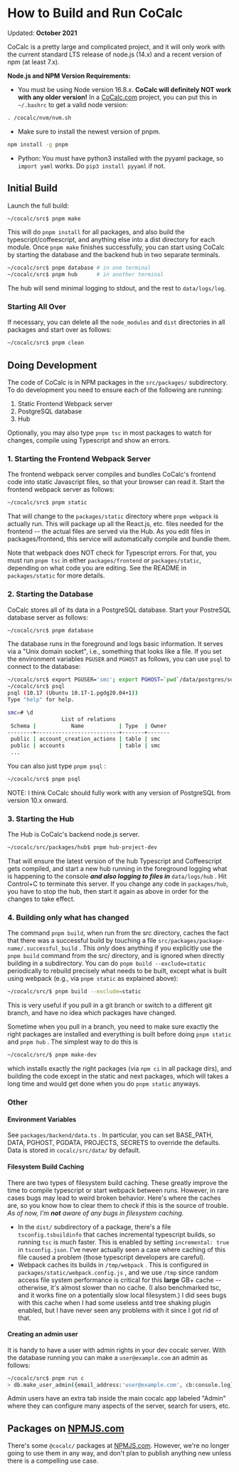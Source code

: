 # How to Build and Run CoCalc

Updated: **October 2021**

CoCalc is a pretty large and complicated project, and it will only work with the current standard LTS release of node.js (14.x) and a recent version of npm (at least 7.x).

**Node.js and NPM Version Requirements:**

- You must be using Node version 16.8.x. **CoCalc will definitely NOT work with any older version!** In a [CoCalc.com](http://CoCalc.com) project, you can put this in `~/.bashrc` to get a valid node version:

```sh
. /cocalc/nvm/nvm.sh
```

- Make sure to install the newest version of pnpm.

```sh
npm install -g pnpm
```

- Python: You must have python3 installed with the pyyaml package, so `import yaml` works. Do `pip3 install pyyaml` if not.

## Initial Build

Launch the full build:

```sh
~/cocalc/src$ pnpm make
```

This will do `pnpm install` for all packages, and also build the typescript/coffeescript, and anything else into a dist directory for each module. Once `pnpm make` finishes successfully, you can start using CoCalc by starting the database and the backend hub in two separate terminals.

```sh
~/cocalc/src$ pnpm database # in one terminal
~/cocalc/src$ pnpm hub      # in another terminal
```

The hub will send minimal logging to stdout, and the rest to `data/logs/log`.

### Starting All Over

If necessary, you can delete all the `node_modules` and `dist` directories in all packages and start over as follows:

```sh
~/cocalc/src$ pnpm clean
```

## Doing Development

The code of CoCalc is in NPM packages in the `src/packages/` subdirectory. To do development you need to ensure each of the following are running:

1. Static Frontend Webpack server
2. PostgreSQL database
3. Hub

Optionally, you may also type `pnpm tsc` in most packages to watch for changes, compile using Typescript and show an errors.

### 1. Starting the Frontend Webpack Server

The frontend webpack server compiles and bundles CoCalc's frontend code into static Javascript files, so that your browser can read it. Start the frontend webpack server as follows:

```sh
~/cocalc/src$ pnpm static
```

That will change to the `packages/static` directory where `pnpm webpack` is actually run. This will package up all the React.js, etc. files needed for the frontend -- the actual files are served via the Hub. As you edit files in packages/frontend, this service will automatically compile and bundle them.

Note that webpack does NOT check for Typescript errors. For that, you must run `pnpm tsc` in either `packages/frontend` or `packages/static`, depending on what code you are editing. See the README in `packages/static` for more details.

### 2. Starting the Database

CoCalc stores all of its data in a PostgreSQL database. Start your PostreSQL database server as follows:

```sh
~/cocalc/src$ pnpm database
```

The database runs in the foreground and logs basic information. It serves via a "Unix domain socket", i.e., something that looks like a file. If you set the environment variables `PGUSER` and `PGHOST` as follows, you can use `psql` to connect to the database:

```sh
~/cocalc/src$ export PGUSER='smc'; export PGHOST=`pwd`/data/postgres/socket
~/cocalc/src$ psql
psql (10.17 (Ubuntu 10.17-1.pgdg20.04+1))
Type "help" for help.

smc=# \d
                 List of relations
 Schema |           Name           | Type  | Owner
--------+--------------------------+-------+-------
 public | account_creation_actions | table | smc
 public | accounts                 | table | smc
 ...
```

You can also just type `pnpm psql` :

```sh
~/cocalc/src$ pnpm psql
```

NOTE: I think CoCalc should fully work with any version of PostgreSQL from version 10.x onward.

### 3. Starting the Hub

The Hub is CoCalc's backend node.js server.

```sh
~/cocalc/src/packages/hub$ pnpm hub-project-dev
```

That will ensure the latest version of the hub Typescript and Coffeescript gets compiled, and start a new hub running in the foreground logging what is happening to the console _**and also logging to files in**_ `data/logs/hub` . Hit Control+C to terminate this server. If you change any code in `packages/hub`, you have to stop the hub, then start it again as above in order for the changes to take effect.

### 4. Building only what has changed

The command `pnpm build`, when run from the src directory, caches the fact that there was a successful build by touching a file `src/packages/package-name/.successful_build` . This _only_ does anything if you explicitly use the `pnpm build` command from the src/ directory, and is ignored when directly building in a subdirectory. You can do `pnpm build --exclude=static` periodically to rebuild precisely what needs to be built, except what is built using webpack (e.g., via `pnpm static` as explained above):

```sh
~/cocalc/src/$ pnpm build --exclude=static
```

This is very useful if you pull in a git branch or switch to a different git branch, and have no idea which packages have changed.

Sometime when you pull in a branch, you need to make sure exactly the right packages are installed and everything is built before doing `pnpm static` and `pnpm hub` . The simplest way to do this is

```sh
~/cocalc/src/$ pnpm make-dev
```

which installs exactly the right packages (via `npm ci` in all package dirs), and building the code except in the static and next packages, which will takes a long time and would get done when you do `pnpm static` anyways.

### Other

#### Environment Variables

See `packages/backend/data.ts` . In particular, you can set BASE_PATH, DATA, PGHOST, PGDATA, PROJECTS, SECRETS to override the defaults. Data is stored in `cocalc/src/data/` by default.

#### Filesystem Build Caching

There are two types of filesystem build caching. These greatly improve the time to compile typescript or start webpack between runs. However, in rare cases bugs may lead to weird broken behavior. Here's where the caches are, so you know how to clear them to check if this is the source of trouble. _As of now, I'm_ _**not**_ _aware of any bugs in filesystem caching._

- In the `dist/` subdirectory of a package, there's a file `tsconfig.tsbuildinfo` that caches incremental typescript builds, so running `tsc` is much faster. This is enabled by setting `incremental: true` in `tsconfig.json`. I've never actually seen a case where caching of this file caused a problem (those typescript developers are careful).
- Webpack caches its builds in `/tmp/webpack` . This is configured in `packages/static/webpack.config.js` , and we use `/tmp` since random access file system performance is critical for this **large** GB+ cache -- otherwise, it's almost slower than no cache. (I also benchmarked tsc, and it works fine on a potentially slow local filesystem.) I did sees bugs with this cache when I had some useless antd tree shaking plugin enabled, but I have never seen any problems with it since I got rid of that.

#### Creating an admin user

It is handy to have a user with admin rights in your dev cocalc server. With the database running you can make a `user@example.com` an admin as follows:

```sh
~/cocalc/src$ pnpm run c
> db.make_user_admin({email_address:'user@example.com', cb:console.log})
```

Admin users have an extra tab inside the main cocalc app labeled "Admin" where they can configure many aspects of the server, search for users, etc.

## Packages on [NPMJS.com](http://NPMJS.com)

There's some `@cocalc/` packages at [NPMJS.com](http://NPMJS.com). However, we're no longer going to use
them in any way, and don't plan to publish anything new unless there
is a compelling use case.
